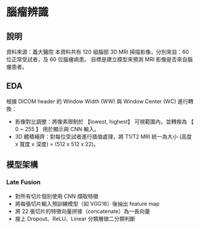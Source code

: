 # 腦瘤辨識

## 說明
資料來源：義大醫院
本資料共有 120 組腦部 3D MRI 掃描影像，分別來自：60 位正常受試者，及 60 位腦瘤病患。
目標是建立模型來預測 MRI 影像是否來自腦瘤患者。

## EDA
根據 DICOM header 的 Window Width (WW) 與 Window Center (WC) 進行轉換：
- 影像對比調整：將像素限制於 【lowest, highest】 可視範圍內，並轉換為 【 0 ~ 255 】 用於顯示與 CNN 輸入。
- 3D 體積補齊：對每位受試者進行插值處理，將 T1/T2 MRI 統一為大小 (高度 x 寬度 x 深度) = (512 x 512 x 22)。

## 模型架構

### Late Fusion
- 對所有切片個別使用 CNN 擷取特徵
- 將每張切片輸入預訓練模型（如 VGG16）後抽出 feature map
- 將 22 張切片的特徵向量拼接（concatenate）為一長向量
- 接上 Dropout、ReLU、Linear 分類層做二分類判斷
